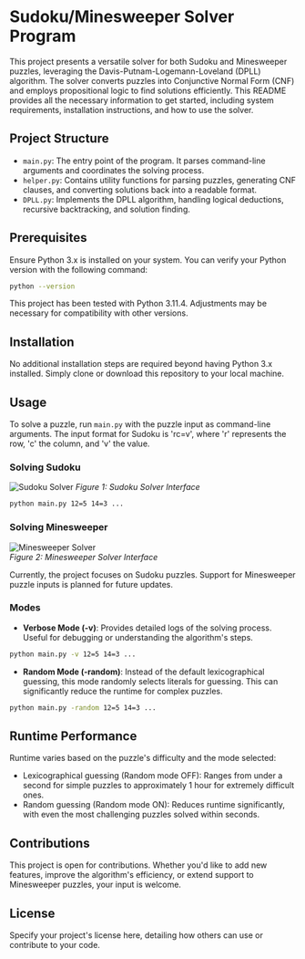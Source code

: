 
# Sudoku/Minesweeper Solver Program

This project presents a versatile solver for both Sudoku and Minesweeper puzzles, leveraging the Davis-Putnam-Logemann-Loveland (DPLL) algorithm. The solver converts puzzles into Conjunctive Normal Form (CNF) and employs propositional logic to find solutions efficiently. This README provides all the necessary information to get started, including system requirements, installation instructions, and how to use the solver.

## Project Structure

- `main.py`: The entry point of the program. It parses command-line arguments and coordinates the solving process.
- `helper.py`: Contains utility functions for parsing puzzles, generating CNF clauses, and converting solutions back into a readable format.
- `DPLL.py`: Implements the DPLL algorithm, handling logical deductions, recursive backtracking, and solution finding.

## Prerequisites

Ensure Python 3.x is installed on your system. You can verify your Python version with the following command:

```bash
python --version
```

This project has been tested with Python 3.11.4. Adjustments may be necessary for compatibility with other versions.

## Installation

No additional installation steps are required beyond having Python 3.x installed. Simply clone or download this repository to your local machine.

## Usage

To solve a puzzle, run `main.py` with the puzzle input as command-line arguments. The input format for Sudoku is 'rc=v', where 'r' represents the row, 'c' the column, and 'v' the value.

### Solving Sudoku

![Sudoku Solver](https://github.com/tarun2001sharma/Sudoku-Minesweeper-Solver/assets/59308544/91f23b12-07bb-4c23-8b7b-991055f56d29) 
*Figure 1: Sudoku Solver Interface*

```bash
python main.py 12=5 14=3 ...
```

### Solving Minesweeper

![Minesweeper Solver](https://github.com/tarun2001sharma/Sudoku-Minesweeper-Solver/assets/59308544/d3edf38a-693c-4dd7-af74-32ccf26a5b89)  
*Figure 2: Minesweeper Solver Interface*

Currently, the project focuses on Sudoku puzzles. Support for Minesweeper puzzle inputs is planned for future updates.

### Modes

- **Verbose Mode (-v)**: Provides detailed logs of the solving process. Useful for debugging or understanding the algorithm's steps.

```bash
python main.py -v 12=5 14=3 ...
```

- **Random Mode (-random)**: Instead of the default lexicographical guessing, this mode randomly selects literals for guessing. This can significantly reduce the runtime for complex puzzles.

```bash
python main.py -random 12=5 14=3 ...
```

## Runtime Performance

Runtime varies based on the puzzle's difficulty and the mode selected:

- Lexicographical guessing (Random mode OFF): Ranges from under a second for simple puzzles to approximately 1 hour for extremely difficult ones.
- Random guessing (Random mode ON): Reduces runtime significantly, with even the most challenging puzzles solved within seconds.

## Contributions

This project is open for contributions. Whether you'd like to add new features, improve the algorithm's efficiency, or extend support to Minesweeper puzzles, your input is welcome.

## License

Specify your project's license here, detailing how others can use or contribute to your code.

